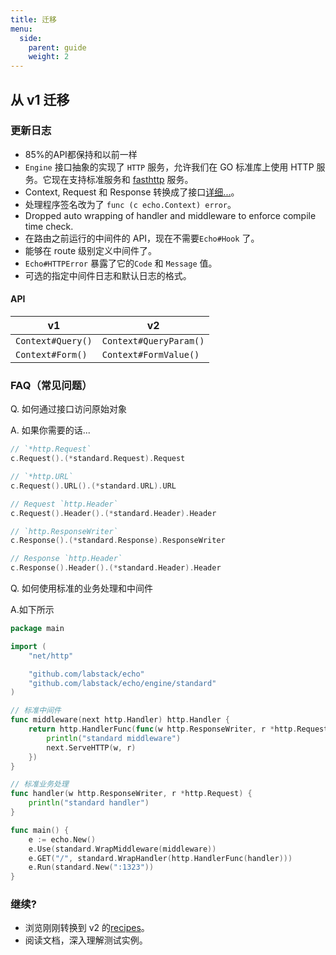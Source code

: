 ```yaml
---
title: 迁移
menu:
  side:
    parent: guide
    weight: 2
---
```


## 从 v1 迁移

### 更新日志

- 85%的API都保持和以前一样
- `Engine` 接口抽象的实现了 `HTTP` 服务，允许我们在 GO 标准库上使用 HTTP 服务。它现在支持标准服务和 [fasthttp](https://github.com/valyala/fasthttp) 服务。
- Context, Request 和 Response 转换成了接口[详细...](https://github.com/labstack/echo/issues/146)。
- 处理程序签名改为了 `func (c echo.Context) error`。
- Dropped auto wrapping of handler and middleware to enforce compile time check.
- 在路由之前运行的中间件的 API，现在不需要`Echo#Hook` 了。
- 能够在 route 级别定义中间件了。
- `Echo#HTTPError` 暴露了它的`Code` 和 `Message` 值。
- 可选的指定中间件日志和默认日志的格式。

#### API

v1 | v2
--- | ---
`Context#Query()` | `Context#QueryParam()`
`Context#Form()`  | `Context#FormValue()`

### FAQ（常见问题）

Q. 如何通过接口访问原始对象

A. 如果你需要的话...

```go
// `*http.Request`
c.Request().(*standard.Request).Request

// `*http.URL`
c.Request().URL().(*standard.URL).URL

// Request `http.Header`
c.Request().Header().(*standard.Header).Header

// `http.ResponseWriter`
c.Response().(*standard.Response).ResponseWriter

// Response `http.Header`
c.Response().Header().(*standard.Header).Header
```

Q. 如何使用标准的业务处理和中间件

A.如下所示

```go
package main

import (
	"net/http"

	"github.com/labstack/echo"
	"github.com/labstack/echo/engine/standard"
)

// 标准中间件
func middleware(next http.Handler) http.Handler {
	return http.HandlerFunc(func(w http.ResponseWriter, r *http.Request) {
		println("standard middleware")
		next.ServeHTTP(w, r)
	})
}

// 标准业务处理
func handler(w http.ResponseWriter, r *http.Request) {
	println("standard handler")
}

func main() {
	e := echo.New()
	e.Use(standard.WrapMiddleware(middleware))
	e.GET("/", standard.WrapHandler(http.HandlerFunc(handler)))
	e.Run(standard.New(":1323"))
}
```

### 继续?

- 浏览刚刚转换到 v2 的[recipes](/recipes/hello-world)。
- 阅读文档，深入理解测试实例。
